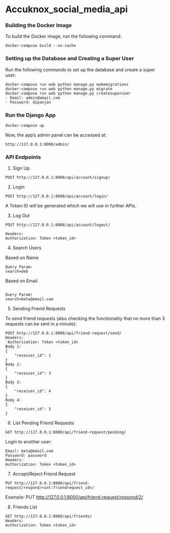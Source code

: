 # Accuknox_social_media_api

### Building the Docker Image
To build the Docker image, run the following command: 

`docker-compose build --no-cache`

### Setting up the Database and Creating a Super User
Run the following commands to set up the database and create a super user: 

```
docker-compose run web python manage.py makemigrations
docker-compose run web python manage.py migrate
docker-compose run web python manage.py createsuperuser
- Email: admin@email.com
- Password: dipanjan
```
### Run the Django App
`docker-compose up`

Now, the app’s admin panel can be accessed at:

`http://127.0.0.1:8000/admin/`

### API Endpoints
1. Sign Up

`POST http://127.0.0.1:8000/api/account/signup/`

2. Login
   
`POST http://127.0.0.1:8000/api/account/login/`

A Token ID will be generated which we will use in further APIs.

3. Log Out
   
```
POST http://127.0.0.1:8000/api/account/logout/

Headers:
Authorization: Token <token_id>
```

4. Search Users
   
Based on Name

```GET http://127.0.0.1:8000/api/account/search/
Query Param:
search=deb
```

Based on Email

```GET http://127.0.0.1:8000/api/account/search/

Query Param:
search=beta@email.com
```

5. Sending Friend Requests
   
To send friend requests (also checking the functionality that no more than 3 requests can be sent in a minute):

```
POST http://127.0.0.1:8000/api/friend-request/send/
Headers:
`Authorization: Token <token_id>
Body 1:
{
    "receiver_id": 1
}
Body 2:
{
    "receiver_id": 3
}
Body 3:
{
    "receiver_id": 4
}
Body 4:
{
    "receiver_id": 5
}
```

6. List Pending Friend Requests
   
`GET http://127.0.0.1:8000/api/friend-request/pending/`

Login to another user:

```
Email: beta@email.com
Password: password
Headers:
Authorization: Token <token_id>
```

7. Accept/Reject Friend Request
   
`PUT http://127.0.0.1:8000/api/friend-request/respond/<int:friendrequest_id>/`

Example:
PUT http://127.0.0.1:8000/api/friend-request/respond/2/

8. Friends List
    
```
GET http://127.0.0.1:8000/api/friends/
Headers:
Authorization: Token <token_id>
```
